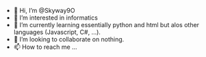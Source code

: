 - 👋 Hi, I’m @Skyway9O
- 👀 I’m interested in informatics
- 🌱 I’m currently learning essentially python and html but alos other languages (Javascript, C#, ...).
- 💞️ I’m looking to collaborate on nothing.
- 📫 How to reach me ...

<!---
Skyway9O/Skyway9O is a ✨ special ✨ repository because its `README.md` (this file) appears on your GitHub profile.
You can click the Preview link to take a look at your changes.
--->
